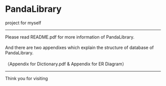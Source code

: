 # PandaLibrary
project for myself
<hr>
Please read README.pdf for more information of PandaLibrary.
<br><br>
And there are two appendixes which explain the structure of database of PandaLibrary.
<br><br>（Appendix for Dictionary.pdf & Appendix for ER Diagram）
<hr>
Think you for visiting